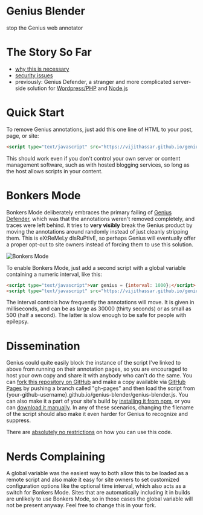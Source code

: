# Genius Blender

stop the Genius web annotator

# The Story So Far
- [why this is necessary](http://www.vijithassar.com/2641/how-to-block-genius-annotations)
- [security issues](http://www.theverge.com/2016/5/25/11505454/news-genius-annotate-the-web-content-security-policy-vulnerability)
- previously: Genius Defender, a stranger and more complicated server-side solution for [Wordpress/PHP](https://github.com/vijithassar/genius-defender) and [Node.js](https://github.com/vijithassar/genius-defender-js)

# Quick Start

To remove Genius annotations, just add this one line of HTML to your post, page, or site:

```html
<script type="text/javascript" src="https://vijithassar.github.io/genius-blender/genius-blender.js"></script>
```

This should work even if you don't control your own server or content management software, such as with hosted blogging services, so long as the host allows scripts in your content.

# Bonkers Mode

Bonkers Mode deliberately embraces the primary failing of [Genius Defender](https://github.com/vijithassar/genius-defender), which was that the annotations weren't removed completely, and traces were left behind. It tries to **very visibly** break the Genius product by moving the annotations around randomly instead of just cleanly stripping them. This is eXtReMeLy dIsRuPtIvE, so perhaps Genius will eventually offer a proper opt-out to site owners instead of forcing them to use this solution.

![Bonkers Mode](https://cloud.githubusercontent.com/assets/3488572/14799431/73bfc0c8-0b0a-11e6-9418-68b7fce20362.gif)

To enable Bonkers Mode, just add a second script with a global variable containing a numeric interval, like this:

```html
<script type="text/javascript">var genius = {interval: 1000};</script>
<script type="text/javascript" src="https://vijithassar.github.io/genius-blender/genius-blender.js"></script>
```

The interval controls how frequently the annotations will move. It is given in milliseconds, and can be as large as 30000 (thirty seconds) or as small as 500 (half a second). The latter is slow enough to be safe for people with epilepsy.

# Dissemination

Genius could quite easily block the instance of the script I've linked to above from running on their annotation pages, so you are encouraged to host your own copy and share it with anybody who can't do the same. You can [fork this repository on GitHub](#fork-destination-box) and make a copy available via [GitHub Pages](https://pages.github.com/) by pushing a branch called "gh-pages" and then load the script from {your-github-username}.github.io/genius-blender/genius-blender.js. You can also make it a part of your site's build by [installing it from npm](http://www.npmjs.com/package/genius-blender), or you can [download it manually](./genius-blender.js). In any of these scenarios, changing the filename of the script should also make it even harder for Genius to recognize and suppress.

There are [absolutely no restrictions](LICENSE) on how you can use this code.

# Nerds Complaining

A global variable was the easiest way to both allow this to be loaded as a remote script and also make it easy for site owners to set customized configuration options like the optional time interval, which also acts as a switch for Bonkers Mode. Sites that are automatically including it in builds are unlikely to use Bonkers Mode, so in those cases the global variable will not be present anyway. Feel free to change this in your fork.
